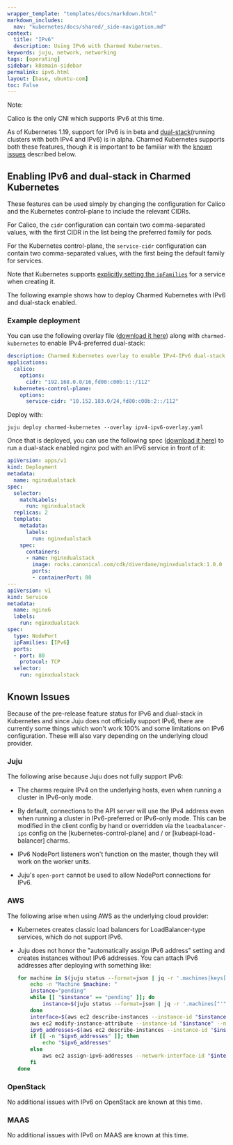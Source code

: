 ```yaml
---
wrapper_template: "templates/docs/markdown.html"
markdown_includes:
  nav: "kubernetes/docs/shared/_side-navigation.md"
context:
  title: "IPv6"
  description: Using IPv6 with Charmed Kubernetes.
keywords: juju, network, networking
tags: [operating]
sidebar: k8smain-sidebar
permalink: ipv6.html
layout: [base, ubuntu-com]
toc: False
---
```


<div class="p-notification--caution is-inline">
  <div markdown="1" class="p-notification__content">
    <span class="p-notification__title">Note:</span>
    <p class="p-notification__message">Calico is the only CNI which supports IPv6 at this time.</p>
  </div>
</div>

As of Kubernetes 1.19, support for IPv6 is in beta and [dual-stack][](running clusters
with both IPv4 and IPv6) is in alpha.
Charmed Kubernetes supports both these features, though it is important to be
familiar with the [known issues](#known-issues) described below.

<a id='enabling'> </a>
## Enabling IPv6 and dual-stack in Charmed Kubernetes

These features can be used simply by changing the configuration for Calico and the
Kubernetes control-plane to include the relevant CIDRs.

For Calico, the `cidr` configuration can contain two comma-separated values, with the
first CIDR in the list being the preferred family for pods.

For the Kubernetes control-plane, the `service-cidr` configuration can contain two
comma-separated values, with the first being the default family for services.

Note that Kubernetes supports [explicitly setting the `ipFamilies`][ip-families] for a
service when creating it.

The following example shows how to deploy Charmed Kubernetes with IPv6 and dual-stack
enabled.


<a id='example'> </a>
### Example deployment

You can use the following overlay file ([download it here][asset-ipv4-ipv6-overlay])
along with `charmed-kubernetes` to enable IPv4-preferred dual-stack:

```yaml
description: Charmed Kubernetes overlay to enable IPv4-IPv6 dual-stack.
applications:
  calico:
    options:
      cidr: "192.168.0.0/16,fd00:c00b:1::/112"
  kubernetes-control-plane:
    options:
      service-cidr: "10.152.183.0/24,fd00:c00b:2::/112"
```

Deploy with:

```
juju deploy charmed-kubernetes --overlay ipv4-ipv6-overlay.yaml
```

Once that is deployed, you can use the following spec ([download it
here][asset-nginx-dual-stack]) to run a dual-stack enabled nginx pod with an
IPv6 service in front of it:

```yaml
apiVersion: apps/v1
kind: Deployment
metadata:
  name: nginxdualstack
spec:
  selector:
    matchLabels:
      run: nginxdualstack
  replicas: 2
  template:
    metadata:
      labels:
        run: nginxdualstack
    spec:
      containers:
      - name: nginxdualstack
        image: rocks.canonical.com/cdk/diverdane/nginxdualstack:1.0.0
        ports:
        - containerPort: 80
---
apiVersion: v1
kind: Service
metadata:
  name: nginx6
  labels:
    run: nginxdualstack
spec:
  type: NodePort
  ipFamilies: [IPv6]
  ports:
  - port: 80
    protocol: TCP
  selector:
    run: nginxdualstack
```

<a id='known-issues'> </a>
## Known Issues

Because of the pre-release feature status for IPv6 and dual-stack in Kubernetes
and since Juju does not officially support IPv6, there are currently
some things which won't work 100% and some limitations on IPv6 configuration.
These will also vary depending on the underlying cloud provider.

### Juju

The following arise because Juju does not fully support IPv6:

* The charms require IPv4 on the underlying hosts, even when running a cluster
  in IPv6-only mode.

* By default, connections to the API server will use the IPv4 address even when
  running a cluster in IPv6-preferred or IPv6-only mode. This can be modified
  in the client config by hand or overridden via the `loadbalancer-ips` config
  on the [kubernetes-control-plane] and / or [kubeapi-load-balancer] charms.

* IPv6 NodePort listeners won't function on the master, though they will work
  on the worker units.

* Juju's `open-port` cannot be used to allow NodePort connections for IPv6.

### AWS

The following arise when using AWS as the underlying cloud provider:

* Kubernetes creates classic load balancers for LoadBalancer-type services,
  which do not support IPv6.

* Juju does not honor the "automatically assign IPv6 address" setting and
  creates instances without IPv6 addresses. You can attach IPv6 addresses
  after deploying with something like:

  ```bash
  for machine in $(juju status --format=json | jq -r '.machines|keys[]' | sort -n); do
      echo -n "Machine $machine: "
      instance="pending"
      while [[ "$instance" == "pending" ]]; do
          instance=$(juju status --format=json | jq -r '.machines["'"$machine"'"]."instance-id"')
      done
      interface=$(aws ec2 describe-instances --instance-id "$instance" --output text --query 'Reservations[*].Instances[*].NetworkInterfaces[*].NetworkInterfaceId')
      aws ec2 modify-instance-attribute --instance-id "$instance" --no-source-dest-check
      ipv6_addresses=$(aws ec2 describe-instances --instance-id "$instance" --output text --query 'Reservations[*].Instances[*].NetworkInterfaces[*].Ipv6Addresses')
      if [[ -n "$ipv6_addresses" ]]; then
          echo "$ipv6_addresses"
      else
          aws ec2 assign-ipv6-addresses --network-interface-id "$interface" --ipv6-address-count 1 --output text --query 'AssignedIpv6Addresses'
      fi
  done
  ```

### OpenStack

No additional issues with IPv6 on OpenStack are known at this time.

### MAAS

No additional issues with IPv6 on MAAS are known at this time.


<!-- LINKS -->

[dual-stack]: https://kubernetes.io/docs/concepts/services-networking/dual-stack/
[ip-families]: https://kubernetes.io/docs/concepts/services-networking/dual-stack/#services
[asset-calico-overlay]: https://raw.githubusercontent.com/charmed-kubernetes/bundle/main/overlays/calico-overlay.yaml
[asset-ipv4-ipv6-overlay]: https://raw.githubusercontent.com/charmed-kubernetes/bundle/main/overlays/ipv4-ipv6-overlay.yaml
[asset-nginx-dual-stack]: https://raw.githubusercontent.com/charmed-kubernetes/bundle/main/specs/nginx-dual-stack.yaml

